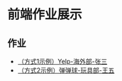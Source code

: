 # 前端作业展示

## 作业

- [（方式1示例）Yelp-海外部-张三](https://yelp.github.io/)
- [（方式2示例）弹弹球-玩具部-王五](https://sunnycloudyang.top/)
